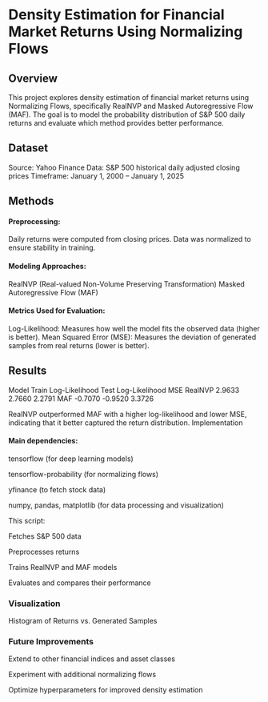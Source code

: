 # Density Estimation for Financial Market Returns Using Normalizing Flows
## Overview
This project explores density estimation of financial market returns using Normalizing Flows, specifically RealNVP and Masked Autoregressive Flow (MAF). The goal is to model the probability distribution of S&P 500 daily returns and evaluate which method provides better performance.

## Dataset
Source: Yahoo Finance
Data: S&P 500 historical daily adjusted closing prices
Timeframe: January 1, 2000 – January 1, 2025
## Methods
#### Preprocessing:

Daily returns were computed from closing prices.
Data was normalized to ensure stability in training.
#### Modeling Approaches:

RealNVP (Real-valued Non-Volume Preserving Transformation)
Masked Autoregressive Flow (MAF)
#### Metrics Used for Evaluation:

Log-Likelihood: Measures how well the model fits the observed data (higher is better).
Mean Squared Error (MSE): Measures the deviation of generated samples from real returns (lower is better).
## Results
Model      Train Log-Likelihood      Test Log-Likelihood      MSE
RealNVP      2.9633                      2.7660               2.2791
MAF	        -0.7070	                    -0.9520	              3.3726

RealNVP outperformed MAF with a higher log-likelihood and lower MSE, indicating that it better captured the return distribution.
Implementation

#### Main dependencies:
tensorflow (for deep learning models) 

tensorflow-probability (for normalizing flows)

yfinance (to fetch stock data)

numpy, pandas, matplotlib (for data processing and visualization)

This script:

Fetches S&P 500 data

Preprocesses returns

Trains RealNVP and MAF models

Evaluates and compares their performance

### Visualization
Histogram of Returns vs. Generated Samples

### Future Improvements
Extend to other financial indices and asset classes

Experiment with additional normalizing flows

Optimize hyperparameters for improved density estimation
